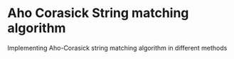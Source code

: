 # Aho Corasick String matching algorithm

Implementing Aho-Corasick string matching algorithm in different methods